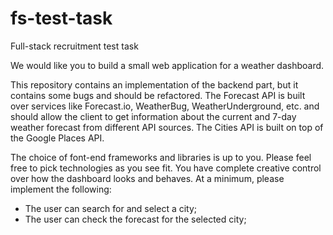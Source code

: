 # fs-test-task
Full-stack recruitment test task

We would like you to build a small web application for a weather dashboard. 

This repository contains an implementation of the backend part, but it contains some bugs and should be refactored. The Forecast API is built over services like Forecast.io, WeatherBug, WeatherUnderground, etc. and should allow the client to get information about the current and 7-day weather forecast from different API sources. The Cities API is built on top of the Google Places API.

The choice of font-end frameworks and libraries is up to you. Please feel free to pick technologies as you see fit. You have complete creative control over how the dashboard looks and behaves. At a minimum, please implement the following:
- The user can search for and select a city;
- The user can check the forecast for the selected city;
